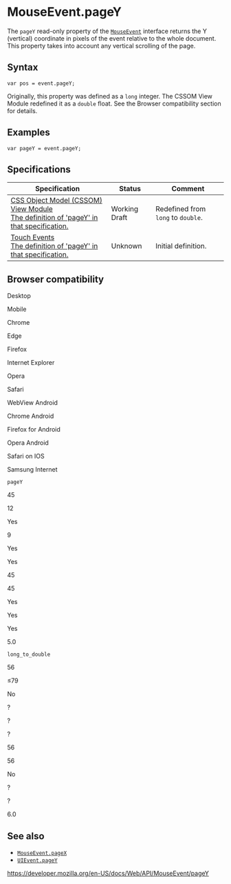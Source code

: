 MouseEvent.pageY
================

The `pageY` read-only property of the [`MouseEvent`](../mouseevent) interface returns the Y (vertical) coordinate in pixels of the event relative to the whole document. This property takes into account any vertical scrolling of the page.

Syntax
------

    var pos = event.pageY;

Originally, this property was defined as a `long` integer. The CSSOM View Module redefined it as a `double` float. See the Browser compatibility section for details.

Examples
--------

    var pageY = event.pageY;

Specifications
--------------

<table><thead><tr class="header"><th>Specification</th><th>Status</th><th>Comment</th></tr></thead><tbody><tr class="odd"><td><a href="https://drafts.csswg.org/cssom-view/#dom-mouseevent-pagey">CSS Object Model (CSSOM) View Module<br />
<span class="small">The definition of 'pageY' in that specification.</span></a></td><td><span class="spec-wd">Working Draft</span></td><td>Redefined from <code>long</code> to <code>double</code>.</td></tr><tr class="even"><td><a href="https://www.w3.org/TR/touch-events/#widl-Touch-pageY">Touch Events<br />
<span class="small">The definition of 'pageY' in that specification.</span></a></td><td><span class="spec-">Unknown</span></td><td>Initial definition.</td></tr></tbody></table>

Browser compatibility
---------------------

Desktop

Mobile

Chrome

Edge

Firefox

Internet Explorer

Opera

Safari

WebView Android

Chrome Android

Firefox for Android

Opera Android

Safari on IOS

Samsung Internet

`pageY`

45

12

Yes

9

Yes

Yes

45

45

Yes

Yes

Yes

5.0

`long_to_double`

56

≤79

No

?

?

?

56

56

No

?

?

6.0

See also
--------

-   [`MouseEvent.pageX`](pagex)
-   [`UIEvent.pageY`](../uievent/pagey)

<a href="https://developer.mozilla.org/en-US/docs/Web/API/MouseEvent/pageY" class="_attribution-link">https://developer.mozilla.org/en-US/docs/Web/API/MouseEvent/pageY</a>
